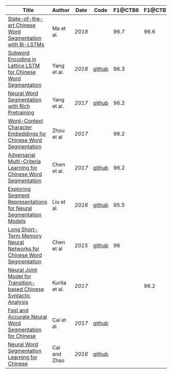 | ﻿ Title                                                                                                                  	| Author        	| Date   	| Code                                                                              	| F1@CTB6 	| F1@CTB7 	| F1@AS 	| F1@CityU 	| F1@PKU 	| F1@MSR 	| Labels 	| Status 	|   	|
|-------------------------------------------------------------------------------------------------------------------------	|---------------	|--------	|-----------------------------------------------------------------------------------	|---------	|---------	|-------	|----------	|--------	|--------	|--------	|--------	|---	|
| [State-of-the-art Chinese Word Segmentation with Bi-LSTMs](https://aclweb.org/anthology/D18-1529)                       	| Ma et al.     	| _2018_ 	|                                                                                   	| 96.7    	| 96.6    	| 96.2  	| 97.2     	| 96.1   	| 98.1   	|        	|        	|   	|
| [Subword Encoding in Lattice LSTM for Chinese Word Segmentation](https://arxiv.org/pdf/1810.12594.pdf)                  	| Yang et al.   	| _2018_ 	| [github](https://github.com/jiesutd/SubwordEncoding-CWS)                          	| 96.3    	|         	|       	|          	| 95.9   	| 97.8   	|        	|        	|   	|
| [Neural Word Segmentation with Rich Pretraining](http://aclweb.org/anthology/P17-1078)                                  	| Yang et al.   	| _2017_ 	| [github](https://github.com/jiesutd/RichWordSegmentor)                            	| 96.2    	|         	| 95.7  	| 96.9     	| 96.3   	| 97.5   	|        	|        	|   	|
| [Word-Context Character Embeddings for Chinese Word Segmentation](https://www.aclweb.org/anthology/D17-1079)            	| Zhou et al    	| _2017_ 	|                                                                                   	| 96.2    	|         	|       	|          	|        	|        	|        	|        	|   	|
| [Adversarial Multi-Criteria Learning for Chinese Word Segmentation](http://aclweb.org/anthology/P17-1110)               	| Chen et al.   	| _2017_ 	| [github](https://github.com/FudanNLP/adversarial-multi-criteria-learning-for-CWS) 	| 96.2    	|         	| 94.8  	| 95.6     	| 94.3   	| 96     	|        	|        	|   	|
| [Exploring Segment Representations for Neural Segmentation Models](https://www.ijcai.org/Proceedings/16/Papers/409.pdf) 	| Liu et al.    	| _2016_ 	| [github](https://github.com/Oneplus/segrep-for-nn-semicrf)                        	| 95.5    	|         	|       	|          	| 95.7   	| 97.6   	|        	|        	|   	|
| [Long Short-Term Memory Neural Networks for Chinese Word Segmentation](http://www.aclweb.org/anthology/D15-1141)        	| Chen et al    	| _2015_ 	| [github](https://github.com/FudanNLP/CWS_LSTM)                                    	| 96      	|         	|       	|          	|        	|        	|        	|        	|   	|
| [Neural Joint Model for Transition-based Chinese Syntactic Analysis](http://www.aclweb.org/anthology/P17-1111)          	| Kurita et al. 	| _2017_ 	|                                                                                   	|         	| 96.2    	|       	|          	|        	|        	|        	|        	|   	|
| [Fast and Accurate Neural Word Segmentation for Chinese](http://aclweb.org/anthology/P17-2096)                          	| Cai et al.    	| _2017_ 	| [github](https://github.com/jcyk/greedyCWS)                                       	|         	|         	| 95.3  	| 95.6     	| 95.8   	| 97.1   	|        	|        	|   	|
| [Neural Word Segmentation Learning for Chinese](http://www.aclweb.org/anthology/P16-1039)                               	| Cai and Zhao  	| _2016_ 	| [github](https://github.com/jcyk/greedyCWS)                                       	|         	|         	| 95.3  	|          	| 95.7   	| 96.4   	|        	|        	|   	|
